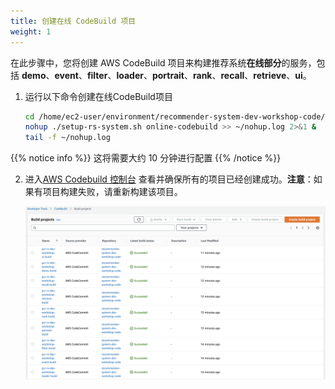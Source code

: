 ```yaml
---
title: 创建在线 CodeBuild 项目
weight: 1
---
```


在此步骤中，您将创建 AWS CodeBuild 项目来构建推荐系统**在线部分**的服务，包括 **demo**、**event**、**filter**、**loader**、**portrait**、**rank**、**recall**、**retrieve**、**ui**。

1. 运行以下命令创建在线CodeBuild项目

    ```sh
    cd /home/ec2-user/environment/recommender-system-dev-workshop-code/scripts
    nohup ./setup-rs-system.sh online-codebuild >> ~/nohup.log 2>&1 &
    tail -f ~/nohup.log 
    ```
   
{{% notice info %}}
这将需要大约 10 分钟进行配置
{{% /notice %}}

2. 进入[AWS Codebuild 控制台](https://console.aws.amazon.com/codesuite/codebuild/home) 查看并确保所有的项目已经创建成功。**注意**：如果有项目构建失败，请重新构建该项目。
    
    ![Codebuild Succeed](/images/codebuild-successfully.png)
